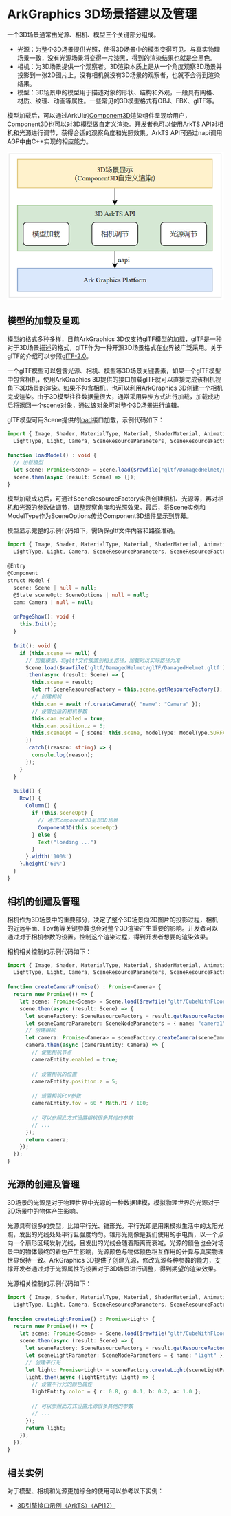 # ArkGraphics 3D场景搭建以及管理

一个3D场景通常由光源、相机、模型三个关键部分组成。
- 光源：为整个3D场景提供光照，使得3D场景中的模型变得可见。与真实物理场景一致，没有光源场景将变得一片漆黑，得到的渲染结果也就是全黑色。
- 相机：为3D场景提供一个观察者。3D渲染本质上是从一个角度观察3D场景并投影到一张2D图片上。没有相机就没有3D场景的观察者，也就不会得到渲染结果。
- 模型：3D场景中的模型用于描述对象的形状、结构和外观，一般具有网格、材质、纹理、动画等属性。一些常见的3D模型格式有OBJ、FBX、glTF等。

模型加载后，可以通过ArkUI的[Component3D](../reference/apis-arkui/arkui-ts/ts-basic-components-component3d.md)渲染组件呈现给用户，Component3D也可以对3D模型做自定义渲染。开发者也可以使用ArkTS API对相机和光源进行调节，获得合适的观察角度和光照效果。ArkTS API可通过napi调用AGP中由C++实现的相应能力。

![3D场景显示流程](./figures/scene.PNG)

## 模型的加载及呈现
模型的格式多种多样，目前ArkGraphics 3D仅支持glTF模型的加载，glTF是一种对于3D场景描述的格式，glTF作为一种开源3D场景格式在业界被广泛采用。关于glTF的介绍可以参照[glTF-2.0](https://registry.khronos.org/glTF/specs/2.0/glTF-2.0.html)。

一个glTF模型可以包含光源、相机、模型等3D场景关键要素，如果一个glTF模型中包含相机，使用ArkGraphics 3D提供的接口加载glTF就可以直接完成该相机视角下3D场景的渲染。如果不包含相机，也可以利用ArkGraphics 3D创建一个相机完成渲染。由于3D模型往往数据量很大，通常采用异步方式进行加载，加载成功后将返回一个scene对象，通过该对象可对整个3D场景进行编辑。

glTF模型可用Scene提供的[load](../reference/apis-arkgraphics3d/js-apis-inner-scene.md#load)接口加载，示例代码如下：
```ts
import { Image, Shader, MaterialType, Material, ShaderMaterial, Animation, Environment, Container, SceneNodeParameters,
  LightType, Light, Camera, SceneResourceParameters, SceneResourceFactory, Scene, Node } from '@kit.ArkGraphics3D';

function loadModel() : void {
  // 加载模型
  let scene: Promise<Scene> = Scene.load($rawfile("gltf/DamagedHelmet/glTF/DamagedHelmet.gltf"));
  scene.then(async (result: Scene) => {});
}
```

模型加载成功后，可通过SceneResourceFactory实例创建相机、光源等，再对相机和光源的参数做调节，调整观察角度和光照效果。最后，将Scene实例和ModelType作为SceneOptions传给Component3D组件显示到屏幕。

模型显示完整的示例代码如下，需确保gltf文件内容和路径准确。

```ts
import { Image, Shader, MaterialType, Material, ShaderMaterial, Animation, Environment, Container, SceneNodeParameters,
  LightType, Light, Camera, SceneResourceParameters, SceneResourceFactory, Scene, Node } from '@kit.ArkGraphics3D';

@Entry
@Component
struct Model {
  scene: Scene | null = null;
  @State sceneOpt: SceneOptions | null = null;
  cam: Camera | null = null;

  onPageShow(): void {
    this.Init();
  }

  Init(): void {
    if (this.scene == null) {
      // 加载模型，将gltf文件放置到相关路径，加载时以实际路径为准
      Scene.load($rawfile('gltf/DamagedHelmet/glTF/DamagedHelmet.gltf'))
      .then(async (result: Scene) => {
        this.scene = result;
        let rf:SceneResourceFactory = this.scene.getResourceFactory();
        // 创建相机
        this.cam = await rf.createCamera({ "name": "Camera" });
        // 设置合适的相机参数
        this.cam.enabled = true;
        this.cam.position.z = 5;
        this.sceneOpt = { scene: this.scene, modelType: ModelType.SURFACE } as SceneOptions;
      })
      .catch((reason: string) => {
        console.log(reason);
      });
    }
  }

  build() {
    Row() {
      Column() {
        if (this.sceneOpt) {
          // 通过Component3D呈现3D场景
          Component3D(this.sceneOpt)
        } else {
          Text("loading ...")
        }
      }.width('100%')
    }.height('60%')
  }
}
```

## 相机的创建及管理

相机作为3D场景中的重要部分，决定了整个3D场景向2D图片的投影过程，相机的近远平面、Fov角等关键参数也会对整个3D渲染产生重要的影响。开发者可以通过对于相机参数的设置。控制这个渲染过程，得到开发者想要的渲染效果。

相机相关控制的示例代码如下：
```ts
import { Image, Shader, MaterialType, Material, ShaderMaterial, Animation, Environment, Container, SceneNodeParameters,
  LightType, Light, Camera, SceneResourceParameters, SceneResourceFactory, Scene, Node } from '@kit.ArkGraphics3D';

function createCameraPromise() : Promise<Camera> {
  return new Promise(() => {
    let scene: Promise<Scene> = Scene.load($rawfile("gltf/CubeWithFloor/glTF/AnimatedCube.gltf"));
    scene.then(async (result: Scene) => {
      let sceneFactory: SceneResourceFactory = result.getResourceFactory();
      let sceneCameraParameter: SceneNodeParameters = { name: "camera1" };
      // 创建相机
      let camera: Promise<Camera> = sceneFactory.createCamera(sceneCameraParameter);
      camera.then(async (cameraEntity: Camera) => {
        // 使能相机节点
        cameraEntity.enabled = true;

        // 设置相机的位置
        cameraEntity.position.z = 5;

        // 设置相机Fov参数
        cameraEntity.fov = 60 * Math.PI / 180;

        // 可以参照此方式设置相机很多其他的参数
        // ...
      });
      return camera;
    });
  });
}
```


## 光源的创建及管理

3D场景的光源是对于物理世界中光源的一种数据建模，模拟物理世界的光源对于3D场景中的物体产生影响。

光源具有很多的类型，比如平行光、锥形光。平行光即是用来模拟生活中的太阳光照，发出的光线处处平行且强度均匀。锥形光则像是我们使用的手电筒，以一个点向一个扇形区域发射光线，且发出的光线会随着距离而衰减。光源的颜色也会对场景中的物体最终的着色产生影响，光源颜色与物体颜色相互作用的计算与真实物理世界保持一致。ArkGraphics 3D提供了创建光源，修改光源各种参数的能力，支撑开发者通过对于光源属性的设置对于3D场景进行调整，得到期望的渲染效果。

光源相关控制的示例代码如下：
```ts
import { Image, Shader, MaterialType, Material, ShaderMaterial, Animation, Environment, Container, SceneNodeParameters,
  LightType, Light, Camera, SceneResourceParameters, SceneResourceFactory, Scene, Node } from '@kit.ArkGraphics3D';

function createLightPromise() : Promise<Light> {
  return new Promise(() => {
    let scene: Promise<Scene> = Scene.load($rawfile("gltf/CubeWithFloor/glTF/AnimatedCube.gltf"));
    scene.then(async (result: Scene) => {
      let sceneFactory: SceneResourceFactory = result.getResourceFactory();
      let sceneLightParameter: SceneNodeParameters = { name: "light" };
      // 创建平行光
      let light: Promise<Light> = sceneFactory.createLight(sceneLightParameter, LightType.DIRECTIONAL);
      light.then(async (lightEntity: Light) => {
        // 设置平行光的颜色属性
        lightEntity.color = { r: 0.8, g: 0.1, b: 0.2, a: 1.0 };

        // 可以参照此方式设置光源很多其他的参数
        // ...
      });
      return light;
    });
  });
}
```

## 相关实例

对于模型、相机和光源更加综合的使用可以参考以下实例：
- [3D引擎接口示例（ArkTS）（API12）](https://gitee.com/openharmony/applications_app_samples/tree/OpenHarmony-5.0.1-Release/code/BasicFeature/Graphics/Graphics3d) 

